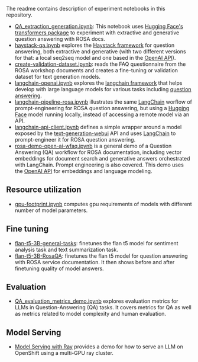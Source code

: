 The readme contains description of experiment notebooks in this repository.

* [QA_extraction_generation.ipynb](./QA_extraction_generation.ipynb): This notebook uses [Hugging Face's transformers package](https://huggingface.co/docs/transformers) to experiment with extractive and generative question answering with ROSA docs. 
* [haystack-qa.ipynb](./haystack-qa.ipynb) explores the [Haystack framework](https://haystack.deepset.ai/) for question answering, both extractive and generative (with two different versions for that: a local seq2seq model and one based in the [OpenAI API](https://platform.openai.com/docs/introduction)).
* [create-validation-dataset.ipynb](create-validation-dataset.ipynb): reads the FAQ questionnaire from the ROSA workshop documents and creates a fine-tuning or validation dataset for text generation models.
* [langchain-openai.ipynb](langchain-openai.ipynb) explores the [langchain framework](https://python.langchain.com/en/latest/index.html) that helps develop with large language models for various tasks including [question answering](https://langchain.readthedocs.io/en/latest/modules/indexes/chain_examples/question_answering.html).
* [langchain-pipeline-rosa.ipynb](langchain-pipeline-rosa.ipynb) illustrates the same [LangChain](https://python.langchain.com/en/latest/index.html) worflow of prompt-engineering for ROSA question answering, but using a [Hugging Face](https://huggingface.co) model running locally, instead of accessing a remote model via an API.
* [langchain-api-client.ipynb](langchain-api-client.ipynb) defines a simple wrapper around a model exposed by the [text-generation-webui](https://github.com/oobabooga/text-generation-webui/) API and uses [LangChain](https://python.langchain.com/en/latest/index.html) to prompt-engineer it for ROSA question answering.
* [rosa-demo-open-ai-wfaq.ipynb](rosa-demo-open-ai-wfaq.ipynb) is a general demo of a Question Answering (QA) workflow for ROSA documentation, including vector embeddings for document search and generative answers orchestrated with LangChain. Prompt engineering is also covered. This demo uses the [OpenAI API](https://platform.openai.com/docs/introduction) for embeddings and language modeling.

## Resource utilization
* [gpu-footprint.ipynb](gpu-footprint.ipynb) computes gpu requirements of models with different number of model parameters.

## Fine tuning
* [flan-t5-3B-general-tasks](./finetune/Flan-T5-3B/general-tasks.ipynb): finetunes the flan t5 model for sentiment analysis task and text summarization task. 
* [flan-t5-3B-RosaQA](./finetune/Flan-T5-3B/RosaQA.ipynb): finetunes the flan t5 model for question answering with ROSA service documentation. It then shows before and after finetuning quality of model answers.

## Evaluation 
* [QA_evaluation_metrics_demo.ipynb](./QA_evaluation_metrics_demo.ipynb) explores evaluation metrics for LLMs in Question-Answering (QA) tasks. It covers metrics for QA as well as metrics related to model complexity and human evaluation.

## Model Serving
* [Model Serving with Ray](./model_serving/ray-serve-llm.ipynb) provides a demo for how to serve an LLM on OpenShift using a multi-GPU ray cluster. 
